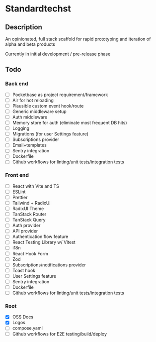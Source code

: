 # Standardtechst

## Description
An opinionated, full stack scaffold for rapid prototyping and iteration of alpha and beta products

Currently in initial development / pre-release phase

## Todo

### Back end
- [ ] Pocketbase as project requirement/framework
- [ ] Air for hot reloading
- [ ] Plausible custom event hook/route
- [ ] Generic middleware setup
- [ ] Auth middleware
- [ ] Memory store for auth (eliminate most frequent DB hits)
- [ ] Logging
- [ ] Migrations (for user Settings feature)
- [ ] Subscriptions provider
- [ ] Email+templates
- [ ] Sentry integration
- [ ] Dockerfile
- [ ] Github workflows for linting/unit tests/integration tests

### Front end
- [ ] React with Vite and TS
- [ ] ESLint
- [ ] Prettier
- [ ] Tailwind + RadixUI
- [ ] RadixUI Theme 
- [ ] TanStack Router
- [ ] TanStack Query
- [ ] Auth provider
- [ ] API provider
- [ ] Authentication flow feature
- [ ] React Testing Library w/ Vitest
- [ ] i18n
- [ ] React Hook Form 
- [ ] Zod
- [ ] Subscriptions/notifications provider
- [ ] Toast hook
- [ ] User Settings feature
- [ ] Sentry integration
- [ ] Dockerfile
- [ ] Github workflows for linting/unit tests/integration tests

### Root
- [x] OSS Docs
- [x] Logos
- [ ] compose.yaml
- [ ] Github workflows for E2E testing/build/deploy